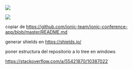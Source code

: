 [![](https://img.shields.io/badge/npm-v6.13.2-blue)](https://www.npmjs.com/)

[![](https://img.shields.io/badge/Ionic%20CLI-v5.4.11-blue)](https://www.npmjs.com/)


copiar de https://github.com/ionic-team/ionic-conference-app/blob/master/README.md

generar shields en https://shields.io/


poner estructura del repositorio a lo tree en windows

https://stackoverflow.com/a/55421870/10387022
